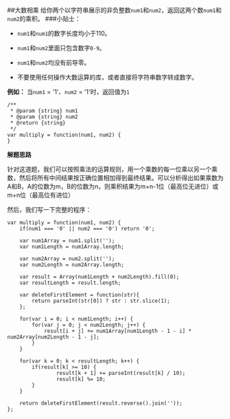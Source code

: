 ##大数相乘
给你两个以字符串展示的非负整数`num1`和`num2`，返回这两个数`num1`和`num2`的乘积。
###小贴士：
- `num1`和`num1`的数字长度均小于110。

- `num1`和`num2`里面只包含数字`0-9`。

- `num1`和`num2`均没有前导零。

- 不要使用任何操作大数运算的库，或者直接将字符串数字转成数字。

**例如：**
当`num1` = '1'、`num2` = '1'时，返回值为`1`
```
/**
 * @param {string} num1
 * @param {string} num2
 * @return {string}
 */
var multiply = function(num1, num2) {
}
```

**解题思路**

针对这道题，我们可以按照乘法的运算规则，用一个乘数的每一位乘以另一个乘数，然后将所有中间结果按正确位置相加得到最终结果。可以分析得出如果乘数为A和B，A的位数为m，B的位数为n，则乘积结果为m+n-1位（最高位无进位）或m+n位（最高位有进位）

然后，我们写一下完整的程序：
```
var multiply = function(num1, num2) {
    if(num1 === '0' || num2 === '0') return '0';
    
    var num1Array = num1.split('');
    var num1Length = num1Array.length;

    var num2Array = num2.split('');
    var num2Length = num2Array.length;

    var result = Array(num1Length + num2Length).fill(0);
    var resultLength = result.length;

    var deleteFirstElement = function(str){
        return parseInt(str[0]) ? str : str.slice(1);
    };

    for(var i = 0; i < num1Length; i++) {
        for(var j = 0; j < num2Length; j++) {
            result[i + j] += num1Array[num1Length - 1 - i] * num2Array[num2Length - 1 - j];
        }
    }

    for(var k = 0; k < resultLength; k++) {
        if(result[k] >= 10) {
                result[k + 1] += parseInt(result[k] / 10);  
                result[k] %= 10;  
        }
    }

    return deleteFirstElement(result.reverse().join(''));
};
```


